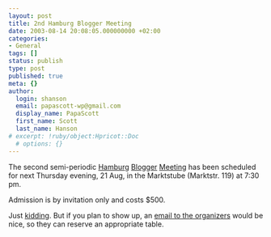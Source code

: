 ```yaml
---
layout: post
title: 2nd Hamburg Blogger Meeting
date: 2003-08-14 20:08:05.000000000 +02:00
categories:
- General
tags: []
status: publish
type: post
published: true
meta: {}
author:
  login: shanson
  email: papascott-wp@gmail.com
  display_name: PapaScott
  first_name: Scott
  last_name: Hanson
# excerpt: !ruby/object:Hpricot::Doc
  # options: {}
---
```

<p>The second semi-periodic <a title="Hamburg Blog Meet, part 2 by Heiko Hebig | hebig.com" href="http://www.hebig.com/archives/001382.html">Hamburg</a>  <a title="Lyssas Lounge - taking confusion to a higher level" href="http://lyssaslounge.diaryland.com/030814_31.html">Blogger</a> <a title="Noch'n Blogg.: 2. Hamburger Blogger-Treffen" href="http://lumma.de/mt/archives/000482.html#000482">Meeting</a> has been scheduled for next Thursday evening, 21 Aug, in the Marktstube (Marktstr. 119) at 7:30 pm.</p>
<p>Admission is by invitation only and costs $500.</p>
<p>Just <a href="http://blogs.law.harvard.edu/bloggerCon/discuss/msgReader$82?mode=topic">kidding</a>. But if you plan to show up, an <a href="mailto:bloggtreffen@orangemedia.de">email to the organizers</a> would be nice, so they can reserve an appropriate table.</p>
